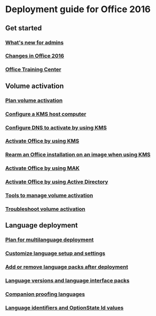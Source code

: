 
# Deployment guide for Office 2016

## Get started
### [What's new for admins](what-s-new-for-admins-in-office-2016.md)
### [Changes in Office 2016](changes-in-office-2016-for-windows-desktop.md)
### [Office Training Center](https://support.office.com/office-training-center)

## Volume activation
### [Plan volume activation](../vlactivation/plan-volume-activation-of-office.md?toc=/deployoffice/office2016/toc.json)
### [Configure a KMS host computer](../vlactivation/configure-a-kms-host-computer-for-office.md?toc=/deployoffice/office2016/toc.json)
### [Configure DNS to activate by using KMS](../vlactivation/configure-dns-to-activate-office-by-using-kms.md?toc=/deployoffice/office2016/toc.json)
### [Activate Office by using KMS](../vlactivation/activate-office-by-using-kms.md?toc=/deployoffice/office2016/toc.json)
### [Rearm an Office installation on an image when using KMS](../vlactivation/rearm-an-office-installation-on-an-image-when-using-kms-to-activate.md?toc=/deployoffice/office2016/toc.json)
### [Activate Office by using MAK](../vlactivation/activate-office-by-using-mak.md?toc=/deployoffice/office2016/toc.json)
### [Activate Office by using Active Directory](../vlactivation/activate-office-by-using-active-directory.md?toc=/deployoffice/office2016/toc.json)
### [Tools to manage volume activation](../vlactivation/tools-to-manage-volume-activation-of-office.md?toc=/deployoffice/office2016/toc.json)
### [Troubleshoot volume activation](../vlactivation/troubleshoot-volume-activation-of-office.md?toc=/deployoffice/office2016/toc.json)

## Language deployment
### [Plan for multilanguage deployment](plan-for-multilanguage-deployment-of-office-2016.md)
### [Customize language setup and settings](customize-language-setup-and-settings-for-office-2016.md)
### [Add or remove language packs after deployment](add-or-remove-language-packs-after-deployment-of-office-2016.md)
### [Language versions and language interface packs](language-versions-and-language-interface-packs-in-office-2016.md)
### [Companion proofing languages](companion-proofing-languages-for-office-2016.md)
### [Language identifiers and OptionState Id values](language-identifiers-and-optionstate-id-values-in-office-2016.md)


